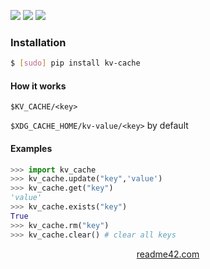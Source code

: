 <!--
https://readme42.com
-->


[![](https://img.shields.io/pypi/v/kv-cache.svg?maxAge=3600)](https://pypi.org/project/kv-cache/)
[![](https://img.shields.io/badge/License-Unlicense-blue.svg?longCache=True)](https://unlicense.org/)
[![](https://github.com/andrewp-as-is/kv-cache.py/workflows/tests42/badge.svg)](https://github.com/andrewp-as-is/kv-cache.py/actions)

### Installation
```bash
$ [sudo] pip install kv-cache
```

#### How it works
```
$KV_CACHE/<key>
```

`$XDG_CACHE_HOME/kv-value/<key>` by default

#### Examples
```python
>>> import kv_cache
>>> kv_cache.update("key",'value')
>>> kv_cache.get("key")
'value'
>>> kv_cache.exists("key")
True
>>> kv_cache.rm("key")
>>> kv_cache.clear() # clear all keys
```

<p align="center">
    <a href="https://readme42.com/">readme42.com</a>
</p>